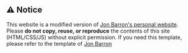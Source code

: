 ## ⚠️ Notice

This website is a modified version of [Jon Barron's personal website](https://jonbarron.info/).  
Please **do not copy, reuse, or reproduce** the contents of this site (HTML/CSS/JS) without explicit permission.
If you need this template, please refer to the template of [Jon Barron](https://github.com/jonbarron/jonbarron.github.io)